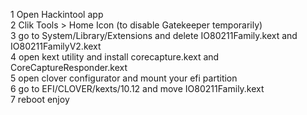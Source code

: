 1 Open Hackintool app<br />
2 Clik Tools > Home Icon (to disable Gatekeeper temporarily)<br />
3 go to System/Library/Extensions and delete IO80211Family.kext and IO80211FamilyV2.kext<br />
4 open kext utility and install corecapture.kext and CoreCaptureResponder.kext<br />
5 open clover configurator and mount your efi partition<br />
6 go to EFI/CLOVER/kexts/10.12 and move IO80211Family.kext<br />
7 reboot enjoy<br />
